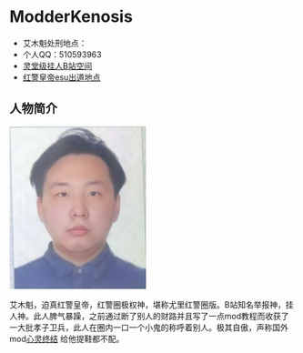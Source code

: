 # ModderKenosis
- 艾木魁处刑地点：
- 个人QQ：510593963
- [灵堂级挂人B站空间](https://b23.tv/6ghQHAd)
- [红警皇帝esu出道地点](https://esu.dog/崔哲元)
## 人物简介
![高雅帅照](240px-Czy.jpg)

艾木魁，迫真红警皇帝，红警圈极权神，堪称尤里红警圈版。B站知名举报神，挂人神。此人脾气暴躁，之前通过断了别人的财路并且写了一点mod教程而收获了一大批孝子卫兵，此人在圈内一口一个小鬼的称呼着别人。极其自傲，声称国外mod[心灵终结](mentalomega.com)
给他提鞋都不配。
